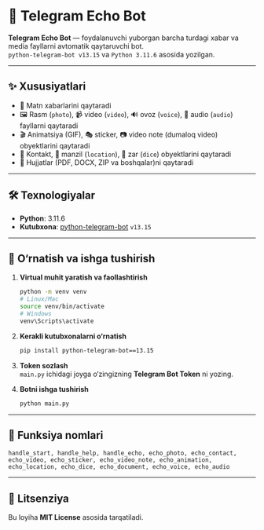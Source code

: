 # 🤖 Telegram Echo Bot

**Telegram Echo Bot** — foydalanuvchi yuborgan barcha turdagi xabar va media fayllarni avtomatik qaytaruvchi bot.  
`python-telegram-bot v13.15` va `Python 3.11.6` asosida yozilgan.

---

## ✨ Xususiyatlari
- 📄 Matn xabarlarini qaytaradi
- 🖼 Rasm (`photo`), 📹 video (`video`), 🔊 ovoz (`voice`), 🎵 audio (`audio`) fayllarni qaytaradi
- 🎬 Animatsiya (GIF), 🎭 sticker, 📷 video note (dumaloq video) obyektlarini qaytaradi
- 📇 Kontakt, 📍 manzil (`location`), 🎲 zar (`dice`) obyektlarini qaytaradi
- 📂 Hujjatlar (PDF, DOCX, ZIP va boshqalar)ni qaytaradi

---

## 🛠 Texnologiyalar
- **Python**: 3.11.6  
- **Kutubxona**: [python-telegram-bot](https://python-telegram-bot.org/) `v13.15`

---

## 🚀 O‘rnatish va ishga tushirish

1. **Virtual muhit yaratish va faollashtirish**
   ```bash
   python -m venv venv
   # Linux/Mac
   source venv/bin/activate
   # Windows
   venv\Scripts\activate
   ```

2. **Kerakli kutubxonalarni o‘rnatish**
   ```bash
   pip install python-telegram-bot==13.15
   ```

3. **Token sozlash**  
   `main.py` ichidagi joyga o‘zingizning **Telegram Bot Token** ni yozing.

4. **Botni ishga tushirish**
   ```bash
   python main.py
   ```

---

## 📂 Funksiya nomlari
```
handle_start, handle_help, handle_echo, echo_photo, echo_contact, echo_video, echo_sticker, echo_video_note, echo_animation, echo_location, echo_dice, echo_document, echo_voice, echo_audio
```

---

## 📜 Litsenziya
Bu loyiha **MIT License** asosida tarqatiladi.